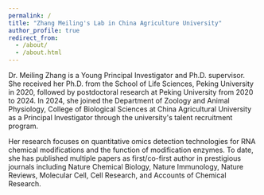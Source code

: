 ```yaml
---
permalink: /
title: "Zhang Meiling's Lab in China Agriculture University"
author_profile: true
redirect_from: 
  - /about/
  - /about.html
---
```



Dr. Meiling Zhang is a Young Principal Investigator and Ph.D. supervisor. She received her Ph.D. from the School of Life Sciences, Peking University in 2020, followed by postdoctoral research at Peking University from 2020 to 2024. In 2024, she joined the Department of Zoology and Animal Physiology, College of Biological Sciences at China Agricultural University as a Principal Investigator through the university's talent recruitment program.

Her research focuses on quantitative omics detection technologies for RNA chemical modifications and the function of modification enzymes. To date, she has published multiple papers as first/co-first author in prestigious journals including Nature Chemical Biology, Nature Immunology, Nature Reviews, Molecular Cell, Cell Research, and Accounts of Chemical Research.

